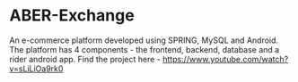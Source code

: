 # ABER-Exchange
An e-commerce platform developed using SPRING, MySQL and Android. The platform has 4 components - the frontend, backend, database and a rider android app.  Find the project here - https://www.youtube.com/watch?v=sLiLiOa9rk0

